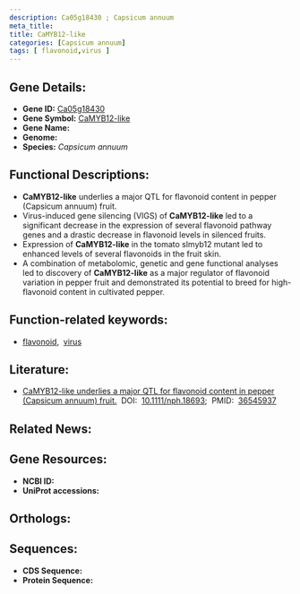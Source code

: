 ```yaml
---
description: Ca05g18430 ; Capsicum annuum
meta_title:
title: CaMYB12-like
categories: [Capsicum annuum]
tags: [ flavonoid,virus ]
---
```


## Gene Details:
- **Gene ID:** [Ca05g18430]()
- **Gene Symbol:** <u>CaMYB12-like</u>
- **Gene Name:** 
- **Genome:** []()
- **Species:** *Capsicum annuum*

## Functional Descriptions:
   - **CaMYB12-like** underlies a major QTL for flavonoid content in pepper (Capsicum annuum) fruit.
   - Virus-induced gene silencing (VIGS) of **CaMYB12-like** led to a significant decrease in the expression of several flavonoid pathway genes and a drastic decrease in flavonoid levels in silenced fruits.
   - Expression of **CaMYB12-like** in the tomato slmyb12 mutant led to enhanced levels of several flavonoids in the fruit skin.
   - A combination of metabolomic, genetic and gene functional analyses led to discovery of **CaMYB12-like** as a major regulator of flavonoid variation in pepper fruit and demonstrated its potential to breed for high-flavonoid content in cultivated pepper.

## Function-related keywords:
   - [flavonoid](/tags/flavonoid/),&nbsp;&nbsp;[virus](/tags/virus/)

## Literature:
   - [CaMYB12-like underlies a major QTL for flavonoid content in pepper (Capsicum annuum) fruit.](https://doi.org/10.1111/nph.18693)&nbsp;&nbsp;DOI:&nbsp;&nbsp;[10.1111/nph.18693](https://doi.org/10.1111/nph.18693);&nbsp;&nbsp;PMID:&nbsp;&nbsp;[36545937](https://pubmed.ncbi.nlm.nih.gov/36545937/)

## Related News:

## Gene Resources:
- **NCBI ID:**  [](https://www.ncbi.nlm.nih.gov/gene/?term=)
- **UniProt accessions:**  [](https://www.uniprot.org/uniprotkb//entry)

## Orthologs:

## Sequences:
- **CDS Sequence:**
- **Protein Sequence:**
